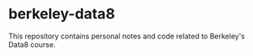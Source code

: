 # berkeley-data8
This repository contains personal notes and code related to Berkeley's Data8 course. 
